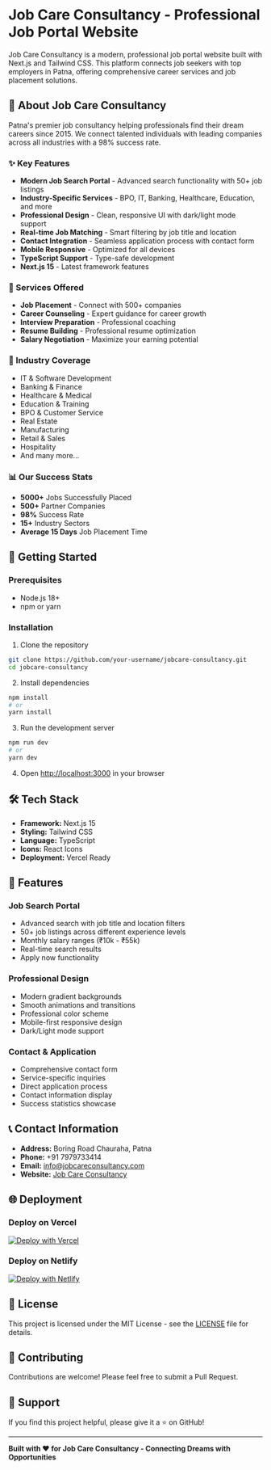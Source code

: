 # Job Care Consultancy - Professional Job Portal Website

Job Care Consultancy is a modern, professional job portal website built with Next.js and Tailwind CSS. This platform connects job seekers with top employers in Patna, offering comprehensive career services and job placement solutions.

## 🌟 About Job Care Consultancy

Patna's premier job consultancy helping professionals find their dream careers since 2015. We connect talented individuals with leading companies across all industries with a 98% success rate.

### ✨ Key Features

- **Modern Job Search Portal** - Advanced search functionality with 50+ job listings
- **Industry-Specific Services** - BPO, IT, Banking, Healthcare, Education, and more
- **Professional Design** - Clean, responsive UI with dark/light mode support
- **Real-time Job Matching** - Smart filtering by job title and location
- **Contact Integration** - Seamless application process with contact form
- **Mobile Responsive** - Optimized for all devices
- **TypeScript Support** - Type-safe development
- **Next.js 15** - Latest framework features

### 🏢 Services Offered

- **Job Placement** - Connect with 500+ companies
- **Career Counseling** - Expert guidance for career growth
- **Interview Preparation** - Professional coaching
- **Resume Building** - Professional resume optimization
- **Salary Negotiation** - Maximize your earning potential

### 💼 Industry Coverage

- IT & Software Development
- Banking & Finance
- Healthcare & Medical
- Education & Training
- BPO & Customer Service
- Real Estate
- Manufacturing
- Retail & Sales
- Hospitality
- And many more...

### 📊 Our Success Stats

- **5000+** Jobs Successfully Placed
- **500+** Partner Companies
- **98%** Success Rate
- **15+** Industry Sectors
- **Average 15 Days** Job Placement Time

## 🚀 Getting Started

### Prerequisites

- Node.js 18+ 
- npm or yarn

### Installation

1. Clone the repository
```bash
git clone https://github.com/your-username/jobcare-consultancy.git
cd jobcare-consultancy
```

2. Install dependencies
```bash
npm install
# or
yarn install
```

3. Run the development server
```bash
npm run dev
# or
yarn dev
```

4. Open [http://localhost:3000](http://localhost:3000) in your browser

## 🛠️ Tech Stack

- **Framework:** Next.js 15
- **Styling:** Tailwind CSS
- **Language:** TypeScript
- **Icons:** React Icons
- **Deployment:** Vercel Ready

## 📱 Features

### Job Search Portal
- Advanced search with job title and location filters
- 50+ job listings across different experience levels
- Monthly salary ranges (₹10k - ₹55k)
- Real-time search results
- Apply now functionality

### Professional Design
- Modern gradient backgrounds
- Smooth animations and transitions
- Professional color scheme
- Mobile-first responsive design
- Dark/Light mode support

### Contact & Application
- Comprehensive contact form
- Service-specific inquiries
- Direct application process
- Contact information display
- Success statistics showcase

## 📞 Contact Information

- **Address:** Boring Road Chauraha, Patna
- **Phone:** +91 7979733414
- **Email:** info@jobcareconsultancy.com
- **Website:** [Job Care Consultancy](https://jobcare-consultancy.com)

## 🌐 Deployment

### Deploy on Vercel

[![Deploy with Vercel](https://vercel.com/button)](https://vercel.com/new/clone?repository-url=https%3A%2F%2Fgithub.com%2Fyour-username%2Fjobcare-consultancy)

### Deploy on Netlify

[![Deploy with Netlify](https://www.netlify.com/img/deploy/button.svg)](https://app.netlify.com/start/deploy?repository=https://github.com/your-username/jobcare-consultancy)

## 📄 License

This project is licensed under the MIT License - see the [LICENSE](LICENSE) file for details.

## 🤝 Contributing

Contributions are welcome! Please feel free to submit a Pull Request.

## 💜 Support

If you find this project helpful, please give it a ⭐ on GitHub!

---

**Built with ❤️ for Job Care Consultancy - Connecting Dreams with Opportunities**